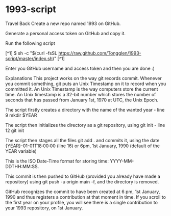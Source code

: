 # 1993-script

Travel Back
Create a new repo named 1993 on GitHub.

Generate a personal access token on GitHub and copy it.

Run the following script

[^1]
  $ sh -c "$(curl -fsSL https://raw.github.com/Tongglen/1993-script/master/index.sh)"
[^1]

Enter you GitHub username and access token and then you are done :)

Explanations
This project works on the way git records commit. Whenever you commit something, git puts an Unix Timestamp on it to record when you committed it. An Unix Timestamp is the way computers store the current time. An Unix timestamp is a 32-bit number which stores the number of seconds that has passed from January 1st, 1970 at UTC, the Unix Epoch.

The script firstly creates a directory with the name of the wanted year - line 9 mkdir $YEAR

The script then initializes the directory as a git repository, using git init - line 12 git init

The script then stages all the files git add . and commits it, using the date {YEAR}-01-01T18:00:00 (line 16) or 6pm, 1st January, 1990 (default of the YEAR variable)

This is the ISO Date-Time format for storing time: YYYY-MM-DDTHH:MM:SS.

This commit is then pushed to GitHub (provided you already have made a repository) using git push -u origin main -f, and the directory is removed.

GitHub recognizes the commit to have been created at 6 pm, 1st January, 1990 and thus registers a contribution at that moment in time. If you scroll to the first year on your profile, you will see there is a single contribution to your 1993 repository, on 1st January.
